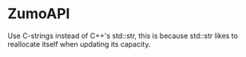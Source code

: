 # ZumoAPI
Use C-strings instead of C++'s std::str, this is because std::str likes to reallocate itself when updating its capacity.